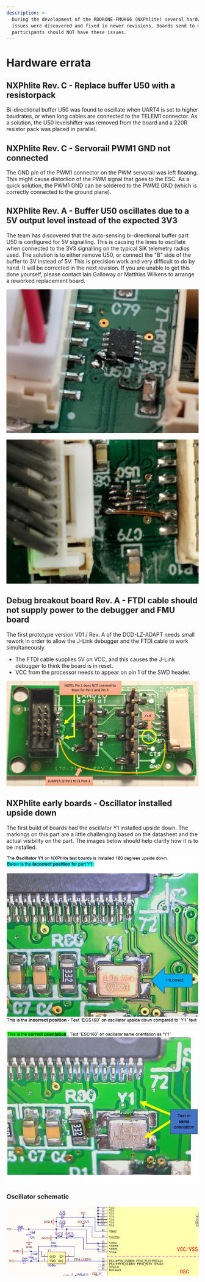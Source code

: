 ```yaml
---
description: >-
  During the development of the RDDRONE-FMUK66 (NXPhlite) several hardware
  issues were discovered and fixed in newer revisions. Boards send to HoverGames
  participants should NOT have these issues.
---
```


# Hardware errata

## NXPhlite Rev. C - Replace buffer U50 with a resistorpack

Bi-directional buffer U50 was found to oscillate when UART4 is set to higher baudrates, or when long cables are connected to the TELEM1 connector. As a solution, the U50 levelshifter was removed from the board and a 220R resistor pack was placed in parallel.

## NXPhlite Rev. C - Servorail PWM1 GND not connected

The GND pin of the PWM1 connector on the PWM servorail was left floating. This might cause distortion of the PWM signal that goes to the ESC. As a quick solution, the PWM1 GND can be soldered to the PWM2 GND \(which is correctly connected to the ground plane\).

## NXPhlite Rev. A - Buffer U50 oscillates due to a 5V output level instead of the expected 3V3

The team has discovered that the auto-sensing bi-directional buffer part U50 is configured for 5V signalling. This is causing the lines to oscillate when connected to the 3V3 signalling on the typical SiK telemetry radios used. The solution is to either remove U50, or connect the "B" side of the buffer to 3V instead of 5V. This is precision work and very difficult to do by hand. It will be corrected in the next revision. If you are unable to get this done yourself, please contact Iain Galloway or Matthias Wilkens to arrange a reworked replacement board.

![Not so nice rework of U50: Cut and jumper VCCB to 3V3.](../.gitbook/assets/image%20%2890%29.png)

![Alternative: Removing and jumpering U50 - Very difficult to do by hand.](../.gitbook/assets/image%20%2825%29.png)

## Debug breakout board Rev. A - FTDI cable should not supply power to the debugger and FMU board

The first prototype version V01 / Rev. A of the DCD-LZ-ADAPT needs small rework in order to allow the J-Link debugger and the FTDI cable to work simultaneously.

* The FTDI cable supplies 5V on VCC, and this causes the J-Link debugger to think the board is in reset.
* VCC from the processor needs to appear on pin 1 of the SWD header.

![](../.gitbook/assets/DCD-LZ-ADAPT_Rework.png)

## NXPhlite early boards - Oscillator installed upside down

The first build of boards had the oscillator Y1 installed upside down. The markings on this part are a little challenging based on the datasheet and the actual visibility on the part. The images below should help clarify how it is to be installed.

![](../.gitbook/assets/Oscillator%20Y1%20wrong.png)

![](../.gitbook/assets/OscillatorY1_correct.png)

### Oscillator schematic

![](../.gitbook/assets/Oscillator_schematic.png)



